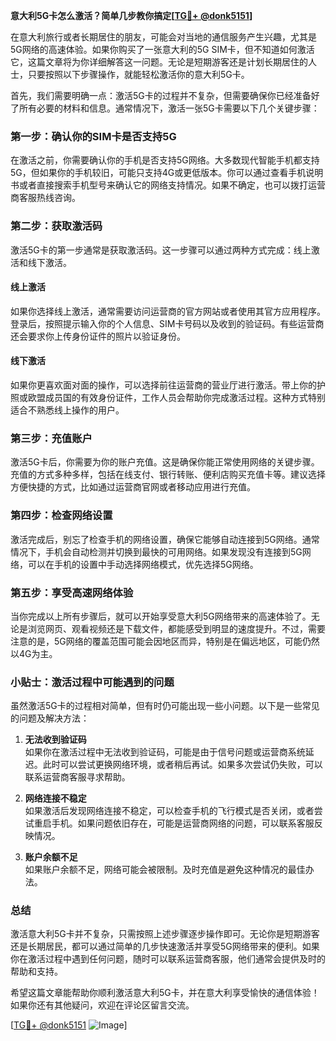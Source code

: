 **意大利5G卡怎么激活？简单几步教你搞定[[TG💪+ @donk5151](https://t.me/s/donk5151)]**

在意大利旅行或者长期居住的朋友，可能会对当地的通信服务产生兴趣，尤其是5G网络的高速体验。如果你购买了一张意大利的5G SIM卡，但不知道如何激活它，这篇文章将为你详细解答这一问题。无论是短期游客还是计划长期居住的人士，只要按照以下步骤操作，就能轻松激活你的意大利5G卡。

首先，我们需要明确一点：激活5G卡的过程并不复杂，但需要确保你已经准备好了所有必要的材料和信息。通常情况下，激活一张5G卡需要以下几个关键步骤：

### 第一步：确认你的SIM卡是否支持5G

在激活之前，你需要确认你的手机是否支持5G网络。大多数现代智能手机都支持5G，但如果你的手机较旧，可能只支持4G或更低版本。你可以通过查看手机说明书或者直接搜索手机型号来确认它的网络支持情况。如果不确定，也可以拨打运营商客服热线咨询。

### 第二步：获取激活码

激活5G卡的第一步通常是获取激活码。这一步骤可以通过两种方式完成：线上激活和线下激活。

#### 线上激活
如果你选择线上激活，通常需要访问运营商的官方网站或者使用其官方应用程序。登录后，按照提示输入你的个人信息、SIM卡号码以及收到的验证码。有些运营商还会要求你上传身份证件的照片以验证身份。

#### 线下激活
如果你更喜欢面对面的操作，可以选择前往运营商的营业厅进行激活。带上你的护照或欧盟成员国的有效身份证件，工作人员会帮助你完成激活过程。这种方式特别适合不熟悉线上操作的用户。

### 第三步：充值账户

激活5G卡后，你需要为你的账户充值。这是确保你能正常使用网络的关键步骤。充值的方式多种多样，包括在线支付、银行转账、便利店购买充值卡等。建议选择方便快捷的方式，比如通过运营商官网或者移动应用进行充值。

### 第四步：检查网络设置

激活完成后，别忘了检查手机的网络设置，确保它能够自动连接到5G网络。通常情况下，手机会自动检测并切换到最快的可用网络。如果发现没有连接到5G网络，可以在手机的设置中手动选择网络模式，优先选择5G网络。

### 第五步：享受高速网络体验

当你完成以上所有步骤后，就可以开始享受意大利5G网络带来的高速体验了。无论是浏览网页、观看视频还是下载文件，都能感受到明显的速度提升。不过，需要注意的是，5G网络的覆盖范围可能会因地区而异，特别是在偏远地区，可能仍然以4G为主。

### 小贴士：激活过程中可能遇到的问题

虽然激活5G卡的过程相对简单，但有时仍可能出现一些小问题。以下是一些常见的问题及解决方法：

1. **无法收到验证码**  
   如果你在激活过程中无法收到验证码，可能是由于信号问题或运营商系统延迟。此时可以尝试更换网络环境，或者稍后再试。如果多次尝试仍失败，可以联系运营商客服寻求帮助。

2. **网络连接不稳定**  
   如果激活后发现网络连接不稳定，可以检查手机的飞行模式是否关闭，或者尝试重启手机。如果问题依旧存在，可能是运营商网络的问题，可以联系客服反映情况。

3. **账户余额不足**  
   如果账户余额不足，网络可能会被限制。及时充值是避免这种情况的最佳办法。

### 总结

激活意大利5G卡并不复杂，只需按照上述步骤逐步操作即可。无论你是短期游客还是长期居民，都可以通过简单的几步快速激活并享受5G网络带来的便利。如果你在激活过程中遇到任何问题，随时可以联系运营商客服，他们通常会提供及时的帮助和支持。

希望这篇文章能帮助你顺利激活意大利5G卡，并在意大利享受愉快的通信体验！如果你还有其他疑问，欢迎在评论区留言交流。

[[TG💪+ @donk5151](https://t.me/s/donk5151) ![Image](https://i.postimg.cc/rwNCRYN7/Snipaste-2025-04-30-17-27-05.png)]